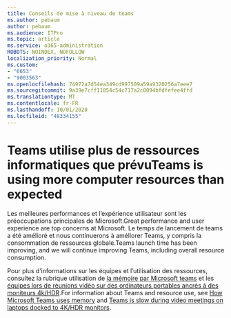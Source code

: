 ```yaml
---
title: Conseils de mise à niveau de teams
ms.author: pebaum
author: pebaum
ms.audience: ITPro
ms.topic: article
ms.service: o365-administration
ROBOTS: NOINDEX, NOFOLLOW
localization_priority: Normal
ms.custom:
- "6653"
- "9003563"
ms.openlocfilehash: 74972a7d54ea349cd997509a59a9320256a7eee7
ms.sourcegitcommit: 9a39e7cff11854c54c717a2c0094bfdfefee4ffd
ms.translationtype: MT
ms.contentlocale: fr-FR
ms.lasthandoff: 10/01/2020
ms.locfileid: "48334155"
---
```

# <a name="teams-is-using-more-computer-resources-than-expected"></a><span data-ttu-id="4f0ba-102">Teams utilise plus de ressources informatiques que prévu</span><span class="sxs-lookup"><span data-stu-id="4f0ba-102">Teams is using more computer resources than expected</span></span>

<span data-ttu-id="4f0ba-103">Les meilleures performances et l’expérience utilisateur sont les préoccupations principales de Microsoft.</span><span class="sxs-lookup"><span data-stu-id="4f0ba-103">Great performance and user experience are top concerns at Microsoft.</span></span> <span data-ttu-id="4f0ba-104">Le temps de lancement de teams a été amélioré et nous continuerons à améliorer Teams, y compris la consommation de ressources globale.</span><span class="sxs-lookup"><span data-stu-id="4f0ba-104">Teams launch time has been improving, and we will continue improving Teams, including overall resource consumption.</span></span>  

<span data-ttu-id="4f0ba-105">Pour plus d’informations sur les équipes et l’utilisation des ressources, consultez la rubrique utilisation de [la mémoire par Microsoft teams](https://docs.microsoft.com/microsoftteams/teams-memory-usage-perf)  et les  [équipes lors de réunions vidéo sur des ordinateurs portables ancrés à des moniteurs 4k/HDR](https://docs.microsoft.com/MicrosoftTeams/troubleshoot/known-issues/teams-slow-video-meetings-laptops-4k).</span><span class="sxs-lookup"><span data-stu-id="4f0ba-105">For information about Teams and resource use, see [How Microsoft Teams uses memory](https://docs.microsoft.com/microsoftteams/teams-memory-usage-perf)  and  [Teams is slow during video meetings on laptops docked to 4K/HDR monitors](https://docs.microsoft.com/MicrosoftTeams/troubleshoot/known-issues/teams-slow-video-meetings-laptops-4k).</span></span>

